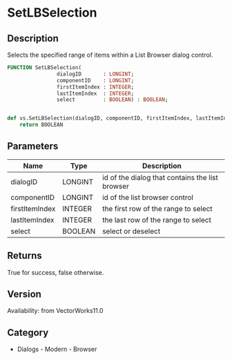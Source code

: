 # SetLBSelection

## Description
Selects the specified range of items within a List Browser dialog control. 

```pascal
FUNCTION SetLBSelection(
				dialogID       : LONGINT;
				componentID    : LONGINT;
				firstItemIndex : INTEGER;
				lastItemIndex  : INTEGER;
				select         : BOOLEAN) : BOOLEAN;
```

```python

def vs.SetLBSelection(dialogID, componentID, firstItemIndex, lastItemIndex, select):
    return BOOLEAN
```

## Parameters
|Name|Type|Description|
|---|---|---|
|dialogID|LONGINT|id of the dialog that contains the list browser|
|componentID|LONGINT|id of the list browser control|
|firstItemIndex|INTEGER|the first row of the range to select|
|lastItemIndex|INTEGER|the last row of the range to select|
|select|BOOLEAN|select or deselect|

## Returns
True for success, false otherwise. 

## Version
Availability: from VectorWorks11.0
## Category
* Dialogs - Modern - Browser

